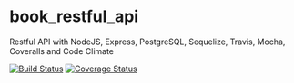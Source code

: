 # book_restful_api
Restful API with NodeJS, Express, PostgreSQL, Sequelize, Travis, Mocha, Coveralls and Code Climate

[![Build Status](https://travis-ci.org/saurabhsingh121/book_restful_api.svg?branch=master)](https://travis-ci.org/saurabhsingh121/book_restful_api)
[![Coverage Status](https://coveralls.io/repos/github/saurabhsingh121/book_restful_api/badge.svg?branch=master)](https://coveralls.io/github/saurabhsingh121/book_restful_api?branch=master)

